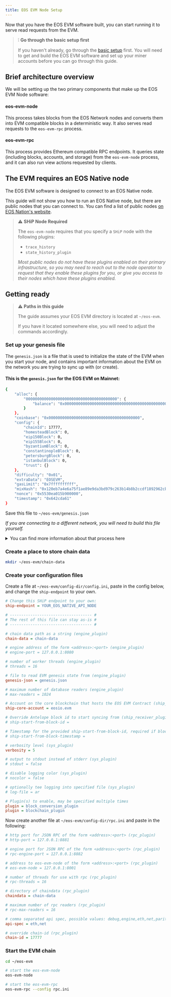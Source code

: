 ```yaml
---
title: EOS EVM Node Setup
---
```


Now that you have the EOS EVM software built, you can start running it to serve read requests from the EVM.

> ❕ **Go through the basic setup first**
>
> If you haven't already, go through the [basic setup](./10_basic-setup.md) first. You will need to get and build the
> EOS EVM software and set up your miner accounts before you can go through this guide.

## Brief architecture overview

We will be setting up the two primary components that make up the  EOS EVM Node software:
#### eos-evm-node
This process takes blocks from the EOS Network nodes and converts them into EVM compatible blocks in a deterministic way.
It also serves read requests to the `eos-evm-rpc` process.

#### eos-evm-rpc
This process provides Ethereum compatible RPC endpoints. It queries state (including blocks, 
accounts, and storage) from the `eos-evm-node` process, and it can also run view actions requested by clients.

## The EVM requires an EOS Native node

The EOS EVM software is designed to connect to an EOS Native node.

This guide will not show you how to run an EOS Native node, but there are public nodes that you can connect to. 
You can find a list of public nodes [on EOS Nation's website](https://validate.eosnation.io/eos/reports/endpoints.html).


> ⚠ **SHiP Node Required**
>
> The `eos-evm-node` requires that you specify a `SHiP` node with the following plugins:
> - `trace_history`
> - `state_history_plugin`
> 
> _Most public nodes do not have these plugins enabled on their primary infrastructure, so you may need
> to reach out to the node operator to request that they enable these plugins for you, or give you access to their 
> nodes which have these plugins enabled._


## Getting ready

> ⚠ **Paths in this guide** 
> 
> The guide assumes your EOS EVM directory is located at `~/eos-evm`.
> 
> If you have it located somewhere else, you will need to adjust the commands accordingly.

### Set up your genesis file

The `genesis.json` is a file that is used to initialize the state of the EVM when you start your node, and contains important information about the
EVM on the network you are trying to sync up with (or create). 

#### This is the `genesis.json` for the EOS EVM on Mainnet:
```bash
{
    "alloc": {
        "0000000000000000000000000000000000000000": {
            "balance": "0x0000000000000000000000000000000000000000000000000000000000000000" 
        }
    },
    "coinbase": "0x0000000000000000000000000000000000000000",
    "config": {
        "chainId": 17777,
        "homesteadBlock": 0,
        "eip150Block": 0,
        "eip155Block": 0,
        "byzantiumBlock": 0,
        "constantinopleBlock": 0,
        "petersburgBlock": 0,
        "istanbulBlock": 0,
        "trust": {}
    },
    "difficulty": "0x01",
    "extraData": "EOSEVM",
    "gasLimit": "0x7ffffffffff",
    "mixHash": "0x120eb7a4e6a75f1ae89e9da3bd979c263b14b8b2ccdf1892962cbad6bc650c93",
    "nonce": "0x5530ea015b900000",
    "timestamp": "0x642cda61"
}
```

Save this file to `~/eos-evm/genesis.json`

_If you are connecting to a different network, you will need to build this file yourself._
<details>
    <summary>You can find more information about that process here</summary>

check the current config table:
```
./cleos -u <API_URL> get table eosio.evm eosio.evm config
{
  "rows": [{
      "version": 0,
      "chainid": 15555,
      "genesis_time": "2022-11-18T07:58:34",
      "ingress_bridge_fee": "0.0100 EOS",
      "gas_price": "150000000000",
      "miner_cut": 10000,
      "status": 0
    }
  ],
  "more": false,
  "next_key": ""
}
```

take the above example, we need to find out the block number `x` (`2022-11-18T07:58:34` in our case).
Once we have decided the starting block number `x`, the next step is to build up the correct genesis for the virtual Ethereum chain.

Block 2:

```json
{
  "timestamp": "2022-11-18T07:58:34.000",
  "producer": "eosio",
  "confirmed": 0,
  "previous": "0000000177f4004274497e5d085281578f907ebaa10f00d94b9aa3a9f39e3393",
  "transaction_mroot": "0000000000000000000000000000000000000000000000000000000000000000",
  "action_mroot": "e8fd9bd7b16564c9133c1da207a557554b0f74cb96034c3ed43af295d20d9d13",
  "schedule_version": 0,
  "new_producers": null,
  "producer_signature": "SIG_K1_K6MSRQA3aJ9nRWMGG9vLMJWgvDGPvUNq3QWKkNCPmvTCGMg6vsoHeyFL384t8dMDhSA46YS5vqtvTGF8hezcBRpypWk1eX",
  "transactions": [],
  "id": "000000026d392f1bfeddb000555bcb03ca6e31a54c0cf9edc23cede42bda17e6",
  "block_num": 2,
  "ref_block_prefix": 11591166
}
```

Using the following JavaScript to get the time difference in second between `1970-01-01` and `2022-11-18T07:58:34.000` in hex form:

```javascript
console.log('0x'+(new Date("2022-11-18T07:58:34.000").getTime()/1000|0).toString(16))
// or using python
python3 -c 'from datetime import datetime; print(hex(int((datetime.strptime("2022-11-18T07:58:34.000","%Y-%m-%dT%H:%M:%S.%f")-datetime(1970,1,1)).total_seconds())))'
```

Result:

```txt
0x63773b2a
```

This determines the value of the "timestamp" field in EVM genesis.

Set the `mixHash` field to be "0x + <starting block id>", e.g.  "0x000000026d392f1bfeddb000555bcb03ca6e31a54c0cf9edc23cede42bda17e6"

Set the `nonce` field to be the hex encoding of the value of the EOS account name of the EVM contract. 
If the `eosio.evm` account name is used, then set the nonce to `0x5530ea015b900000`. 
This is re-purposed to be the block time (in mill-second) of the EVM chain.

Final EVM genesis example:

```json
{
        "alloc": {
            "0x0000000000000000000000000000000000000000": {
                "balance": "0x0000000000000000000000000000000000000000000000000000000000000000"
            }
        },
        "coinbase": "0x0000000000000000000000000000000000000000",
        "config": {
            "chainId": 15556,
            "homesteadBlock": 0,
            "eip150Block": 0,
            "eip155Block": 0,
            "byzantiumBlock": 0,
            "constantinopleBlock": 0,
            "petersburgBlock": 0,
            "istanbulBlock": 0,
            "trust": {}
        },
        "difficulty": "0x01",
        "extraData": "EOSEVM",
        "gasLimit": "0x7ffffffffff",
        "mixHash": "0x000000026d392f1bfeddb000555bcb03ca6e31a54c0cf9edc23cede42bda17e6",
        "nonce": "0x5530ea015b900000",
        "timestamp": "0x63773b2a"
    }

```
    

The function `convert_name_to_value` from https://github.com/eosnetworkfoundation/eos-evm/blob/main/tests/leap/antelope_name.py can be used to get the appropriate nonce value using Python:

```shell
>>> from antelope_name import convert_name_to_value
>>> print(f'0x{convert_name_to_value("evmevmevmevm"):x}')
0x56e4adc95b92b720
>>> print(f'0x{convert_name_to_value("eosio.evm"):x}')
0x5530ea015b900000
```
    
    
</details>


### Create a place to store chain data

```bash
mkdir ~/eos-evm/chain-data
```

### Create your configuration files


Create a file at `~/eos-evm/config-dir/config.ini`, paste in the config below, and change the `ship-endpoint` to your own.

```ini
# Change this SHiP endpoint to your own:
ship-endpoint = YOUR_EOS_NATIVE_API_NODE

# ------------------------------------ #
# The rest of this file can stay as-is #
# ------------------------------------ #

# chain data path as a string (engine_plugin)
chain-data = chain-data

# engine address of the form <address>:<port> (engine_plugin)
# engine-port = 127.0.0.1:8080

# number of worker threads (engine_plugin)
# threads = 16

# file to read EVM genesis state from (engine_plugin)
genesis-json = genesis.json

# maximum number of database readers (engine_plugin)
# max-readers = 1024

# Account on the core blockchain that hosts the EOS EVM Contract (ship_receiver_plugin)
ship-core-account = eosio.evm

# Override Antelope block id to start syncing from (ship_receiver_plugin)
# ship-start-from-block-id = 

# Timestamp for the provided ship-start-from-block-id, required if block-id provided (ship_receiver_plugin)
# ship-start-from-block-timestamp = 

# verbosity level (sys_plugin)
verbosity = 5

# output to stdout instead of stderr (sys_plugin)
# stdout = false

# disable logging color (sys_plugin)
# nocolor = false

# optionally tee logging into specified file (sys_plugin)
# log-file = ar

# Plugin(s) to enable, may be specified multiple times
plugin = block_conversion_plugin
plugin = blockchain_plugin
```

Now create another file at `~/eos-evm/config-dir/rpc.ini` and paste in the following:
    
```ini
# http port for JSON RPC of the form <address>:<port> (rpc_plugin)
# http-port = 127.0.0.1:8881

# engine port for JSON RPC of the form <address>:<port> (rpc_plugin)
# rpc-engine-port = 127.0.0.1:8882

# address to eos-evm-node of the form <address>:<port> (rpc_plugin)
# eos-evm-node = 127.0.0.1:8001

# number of threads for use with rpc (rpc_plugin)
# rpc-threads = 16

# directory of chaindata (rpc_plugin)
chaindata = chain-data

# maximum number of rpc readers (rpc_plugin)
# rpc-max-readers = 16

# comma separated api spec, possible values: debug,engine,eth,net,parity,erigon,txpool,trace,web3 (rpc_plugin)
api-spec = eth,net

# override chain-id (rpc_plugin)
chain-id = 17777
```

### Start the EVM chain

```bash
cd ~/eos-evm

# start the eos-evm-node
eos-evm-node 

# start the eos-evm-rpc
eos-evm-rpc --config rpc.ini
```











